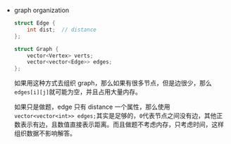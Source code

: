 * graph organization

    ```cpp
    struct Edge {
        int dist;  // distance
    };

    struct Graph {
        vector<Vertex> verts;
        vector<vector<Edge>> edges;
    };
    ```

    如果用这种方式去组织 graph，那么如果有很多节点，但是边很少，那么`edges[i][j]`就可能为空，并且占用大量内存。

    如果只是做题，edge 只有 distance 一个属性，那么使用`vector<vector<int>> edges;`其实是足够的，`0`代表节点之间没有边，其他正数表示有边，且数值直接表示距离。而且做题不考虑内存，只考虑时间，这样组织数据不影响解答。
